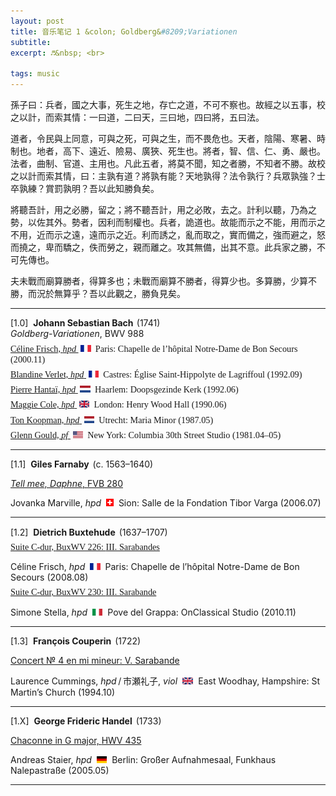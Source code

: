 ```yaml
---
layout: post
title: 音乐笔记 1 &colon; Goldberg&#8209;Variationen
subtitle: 
excerpt: ♬&nbsp; <br>

tags: music
---
```



<span style="font-family:Noto Serif SC">孫子曰：兵者，國之大事，死生之地，存亡之道，不可不察也。故經之以五事，校之以計，而索其情：一曰道，二曰天，三曰地，四曰將，五曰法。</span>

道者，令民與上同意，可與之死，可與之生，而不畏危也。天者，陰陽、寒暑、時制也。地者，高下、遠近、險易、廣狹、死生也。將者，智、信、仁、勇、嚴也。法者，曲制、官道、主用也。凡此五者，將莫不聞，知之者勝，不知者不勝。故校之以計而索其情，曰：主孰有道？將孰有能？天地孰得？法令孰行？兵眾孰強？士卒孰練？賞罰孰明？吾以此知勝負矣。

將聽吾計，用之必勝，留之；將不聽吾計，用之必敗，去之。計利以聽，乃為之勢，以佐其外。勢者，因利而制權也。兵者，詭道也。故能而示之不能，用而示之不用，近而示之遠，遠而示之近。利而誘之，亂而取之，實而備之，強而避之，怒而撓之，卑而驕之，佚而勞之，親而離之。攻其無備，出其不意。此兵家之勝，不可先傳也。

夫未戰而廟算勝者，得算多也；未戰而廟算不勝者，得算少也。多算勝，少算不勝，而況於無算乎？吾以此觀之，勝負見矣。

---
<p style="font-family:Lora; font-size:1.02em">

[1.0]&nbsp; <b>
	Johann Sebastian Bach
</b><span style="font-size:0.5em">&nbsp;</span>(1741) <br>
<i>Goldberg-Variationen</i>, <nobr>BWV 988</nobr> <br></p>


<p style="margin-bottom:-0.5em"> </p>
<p style="font-family:Lora; font-size:1.02em">
<a href="https://www.youtube.com/watch?v=caSjitbWow4&list=OLAK5uy_k_Ywlf6mlngntAOpfG5LOZCeuMXGwLaaI&index=1">
	Céline Frisch, <i>hpd</i> 
</a>
&nbsp;<img src="/assets/img/flags/fr.png" height="11" width="16.5"/>&nbsp; 
	Paris: Chapelle de l’hôpital <nobr>Notre-Dame</nobr> de Bon Secours
(2000.11) </p>


<p style="margin-bottom:-0.5em"> </p>
<p style="font-family:Lora; font-size:1.02em">
<a href="https://www.youtube.com/watch?v=L15pXCnYbQo&list=OLAK5uy_lUp2Viv45q46o6RPlGX7hXbEDy5y1diCM&index=1">
	Blandine Verlet, <i>hpd</i> 
</a>
&nbsp;<img src="/assets/img/flags/fr.png" height="11" width="16.5"/>&nbsp; 
	Castres: Église <nobr>Saint-Hippolyte</nobr> de Lagriffoul 
(1992.09) </p>


<p style="margin-bottom:-0.5em"> </p>
<p style="font-family:Lora; font-size:1.02em">
<a href="https://www.youtube.com/watch?v=QxqSyRujNcI&list=OLAK5uy_mToYPlWqN5k_DteVnbe-JyZFzBBGQWdAU&index=1">
	Pierre Hantaï, <i>hpd</i> 
</a>
&nbsp;<img src="/assets/img/flags/nl.png" height="11" width="16.5"/>&nbsp; 
	Haarlem: Doopsgezinde Kerk 
(1992.06) </p>


<p style="margin-bottom:-0.5em"> </p>
<p style="font-family:Lora; font-size:1.02em">
<a href="https://www.youtube.com/watch?v=nMhIEoTdOjw&list=PLr0MsaDpKsY9wv0VmDKUXreDrBjqYsW_2&index=1">
	Maggie Cole, <i>hpd</i> 
</a>
&nbsp;<img src="/assets/img/flags/uk.png" height="11" width="16.5"/>&nbsp; 
	London: Henry Wood Hall
(1990.06) </p>


<p style="margin-bottom:-0.5em"> </p>
<p style="font-family:Lora; font-size:1.02em">
<a href="https://www.youtube.com/watch?v=mrkEzsWJlwA&list=OLAK5uy_nlLPdP4kARxZN7jPzY7MNXUS_oADbKBm0&index=1">
	Ton Koopman, <i>hpd</i> 
</a>
&nbsp;<img src="/assets/img/flags/nl.png" height="11" width="16.5"/>&nbsp; 
	Utrecht: Maria Minor
(1987.05) </p>


<p style="margin-bottom:-0.5em"> </p>
<p style="font-family:Lora; font-size:1.02em">
<a href="https://www.youtube.com/watch?v=43sTxRVpRBM&list=OLAK5uy_loP8ByqcmsH-7hLj9q2cXnEcB1Y19gHo4&index=1">
	Glenn Gould, <i>pf</i> 
</a>
&nbsp;<img src="/assets/img/flags/us.png" height="11" width="16.5"/>&nbsp; 
	New York: Columbia 30th Street Studio
(1981.04–05) </p>

---
<p style="font-family:Lora; font-size:1.02em">

[1.1]&nbsp; <b>Giles Farnaby</b> 
<span style="font-size:0.5em">&nbsp;</span>(c. 1563–1640) <br>

<a href="https://www.youtube.com/watch?v=WIsEeiOKyhw&list=OLAK5uy_mvNAcgNi4cqQOnAkxNinSuRmBoaOxl0Co&index=10">
<i>Tell mee, Daphne</i>, <nobr>FVB 280</nobr> </a><br>

Jovanka Marville, <i>hpd</i> 
&nbsp;<img src="/assets/img/flags/sw.png" height="12" width="12"/>&nbsp; 
	Sion: Salle de la Fondation Tibor Varga (2006.07) </p>


---
<p style="font-family:Lora; font-size:1.02em">

[1.2]&nbsp; <b>Dietrich Buxtehude</b> 
<span style="font-size:0.5em">&nbsp;</span>(1637–1707) <br> </p>

<p style="margin-bottom:-0.5em"> </p>
<p style="font-family:Lora; font-size:1.02em">
<a href="https://www.youtube.com/watch?v=4o6Tjz11p-0&list=OLAK5uy_naXpxQa8KivPLR59tNUVpdetKzQAWKFCw&index=5">
Suite C-dur, <nobr>BuxWV 226</nobr>: <nobr>III. Sarabandes</nobr> </a><br>

Céline Frisch, <i>hpd</i> 
&nbsp;<img src="/assets/img/flags/fr.png" height="11" width="16.5"/>&nbsp; 
	Paris: Chapelle de l’hôpital Notre-Dame de Bon Secours
(2008.08) </p>

<p style="margin-bottom:-0.5em"> </p>
<p style="font-family:Lora; font-size:1.02em">
<a href="https://www.youtube.com/watch?v=vzH1ss65CJA&list=OLAK5uy_kyaZELVzZ73iRKM0Yp8_ofEssqLta6Cwo&index=3">
Suite C-dur, <nobr>BuxWV 230</nobr>: <nobr>III. Sarabande</nobr> </a><br>

Simone Stella, <i>hpd</i> 
&nbsp;<img src="/assets/img/flags/it.png" height="11" width="16.5"/>&nbsp; 
	Pove del Grappa: OnClassical Studio
(2010.11) </p>


---
<p style="font-family:Lora; font-size:1.02em">

[1.3]&nbsp; <b>François Couperin</b> 
<span style="font-size:0.5em">&nbsp;</span>(1722) <br>

<a href="https://www.youtube.com/watch?v=WIsEeiOKyhw&list=OLAK5uy_mvNAcgNi4cqQOnAkxNinSuRmBoaOxl0Co&index=10">
Concert № 4 en mi mineur: <nobr>V. Sarabande</nobr> </a><br>

Laurence Cummings, <i>hpd</i><span style="font-size:0.67em">&nbsp;</span>/<span style="font-size:0.67em">&nbsp;</span><span style="font-size:0.98; font-family:Noto Serif SC">市瀬礼子</span>, <i>viol</i>
&nbsp;<img src="/assets/img/flags/uk.png" height="11" width="17.5"/>&nbsp; 
	East Woodhay, Hampshire: St Martin’s Church 
(1994.10) </p>


---
<p style="font-family:Lora; font-size:1.02em">

[1.X]&nbsp; <b>George Frideric Handel</b> 
<span style="font-size:0.5em">&nbsp;</span>(1733) <br>

<a href="https://www.youtube.com/watch?v=NX9QyjCIz14&list=OLAK5uy_nwlYefOzpivR0s4hjX0o4W84ceahexMNg&index=1">
Chaconne in G major, <nobr>HWV 435</nobr> </a><br>

Andreas Staier, <i>hpd</i> 
&nbsp;<img src="/assets/img/flags/de.png" height="11" width="16.5"/>&nbsp; 
Berlin: Großer Aufnahmesaal, Funkhaus Nalepastraße 
(2005.05) </p>

---



